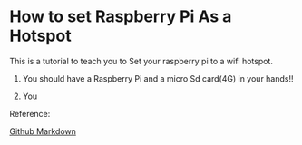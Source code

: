 # How to set Raspberry Pi As a Hotspot
This is a tutorial to teach you to Set your raspberry pi to a wifi hotspot.

1. You should have a Raspberry Pi and a micro Sd card(4G) in your hands!!

2. You

Reference:

[Github Markdown](https://guides.github.com/features/mastering-markdown/)
